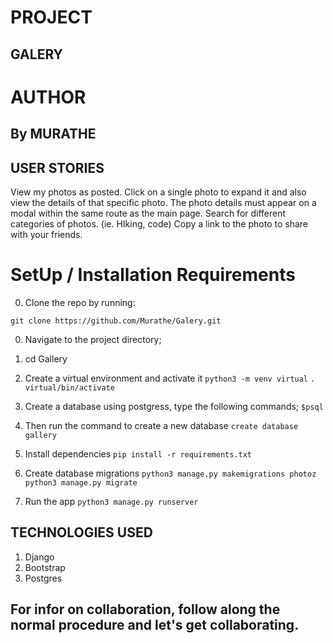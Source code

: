 # PROJECT
## GALERY

# AUTHOR
## By MURATHE


## USER STORIES
View my photos as posted.
Click on a single photo to expand it and also view the details of that specific photo. The photo details must appear on a modal within the same route as the main page.
Search for different categories of photos. (ie. HIking, code)
Copy a link to the photo to share with your friends.

# SetUp / Installation Requirements
0. Clone the repo by running:

`git clone https://github.com/Murathe/Galery.git`

0. Navigate to the project directory;

1. cd Gallery

1. Create a virtual environment and activate it
`python3 -m venv virtual`
`. virtual/bin/activate`

2. Create a database using postgress, type the following commands;
`$psql`

3. Then run the command to create a new database
`create database gallery`

4. Install dependencies
`pip install -r requirements.txt`

5. Create database migrations
`python3 manage.py makemigrations photoz`
`python3 manage.py migrate`

6. Run the app
`python3 manage.py runserver`

## TECHNOLOGIES USED
1. Django
4. Bootstrap
3. Postgres


## For infor on collaboration, follow along the normal procedure and let's get collaborating.